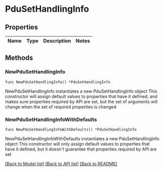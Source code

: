 # PduSetHandlingInfo

## Properties

Name | Type | Description | Notes
------------ | ------------- | ------------- | -------------

## Methods

### NewPduSetHandlingInfo

`func NewPduSetHandlingInfo() *PduSetHandlingInfo`

NewPduSetHandlingInfo instantiates a new PduSetHandlingInfo object
This constructor will assign default values to properties that have it defined,
and makes sure properties required by API are set, but the set of arguments
will change when the set of required properties is changed

### NewPduSetHandlingInfoWithDefaults

`func NewPduSetHandlingInfoWithDefaults() *PduSetHandlingInfo`

NewPduSetHandlingInfoWithDefaults instantiates a new PduSetHandlingInfo object
This constructor will only assign default values to properties that have it defined,
but it doesn't guarantee that properties required by API are set


[[Back to Model list]](../README.md#documentation-for-models) [[Back to API list]](../README.md#documentation-for-api-endpoints) [[Back to README]](../README.md)


